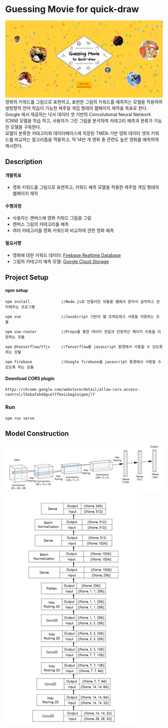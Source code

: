 # Guessing Movie for quick-draw  
![캡처](/image/HomePage.PNG)
영화의 키워드를 그림으로 표현하고, 표현한 그림의 키워드를 예측하는 모델을 적용하여 쌍방향적 언어 학습이 가능한 캐주얼 게임 형태의 웹페이지 제작을 목표로 한다.   
Google 에서 제공하는 낙서 데이터 셋 기반의 Convolutional Neural Network (CNN) 모델을 학습 하고, 사용자가 그린 그림을 분석하여 카테고리 예측과 분류가 가능한 모델을 구축한다.  
모델이 분류한 카테고리와 데이터베이스에 저장된 TMDb 기반 영화 데이터 셋의 키워드를 비교하는 알고리즘을 적용하고, 약 14만 개 영화 중 관련도 높은 영화를 예측하여 제시한다. 
## Description  
  
#### 개발목표  

*  영화 키워드를 그림으로 표현하고, 키워드 예측 모델을 적용한 캐주얼 게임 형태의 웹페이지 제작  
  
#### 수행과정  
* 사용자는 캔버스에 영화 키워드 그림을 그림  
* 캔버스 그림의 카테고리를 예측
* 여러 카테고리를 영화 키워드와 비교하여 관련 영화 예측  

  
#### 필요사항  
* 영화에 대한 키워드 데이터: [Firebase Realtime Database](https://asap-tensor-default-rtdb.firebaseio.com/)
* 그림의 카테고리 예측 모델: [Google Cloud Storage](guessing_movie_345)


## Project Setup
#### npm setup
```
npm install              //Node.js로 만들어진 모듈을 웹에서 받아서 설치하고 관리해주는 프로그램
```
```
npm vue                  //JavaScript 기반의 웹 프레임워크 사용을 지원하는 모듈
``` 
```
npm vue-router           //Props를 통한 데이터 전달과 안정적인 페이지 이동을 지원하는 모듈
```
```
npm @tensorflow/tfjs     //Tensorflow를 javascript 환경에서 사용할 수 있도록 하는 모듈
```
```
npm firebase             //Google firebase를 javascript 환경에서 사용할 수 있도록 하는 모듈
```
#### Download CORS plugin
```
https://chrome.google.com/webstore/detail/allow-cors-access-control/lhobafahddgcelffkeicbaginigeejlf
```

### Run
```
npm run serve
```

## Model Construction 
![캡처](/image/ach1.png)
![캡처](/image/ach2.png)
